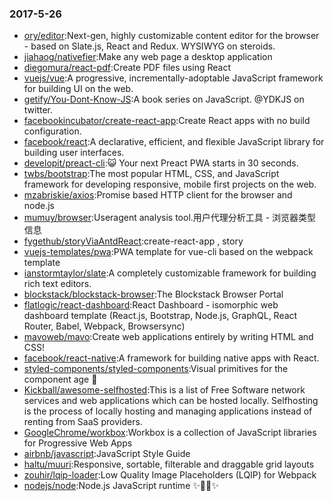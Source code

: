 ### 2017-5-26 
* [ory/editor](https://github.com//ory/editor):Next-gen, highly customizable content editor for the browser - based on Slate.js, React and Redux. WYSIWYG on steroids. 
* [jiahaog/nativefier](https://github.com//jiahaog/nativefier):Make any web page a desktop application 
* [diegomura/react-pdf](https://github.com//diegomura/react-pdf):Create PDF files using React 
* [vuejs/vue](https://github.com//vuejs/vue):A progressive, incrementally-adoptable JavaScript framework for building UI on the web. 
* [getify/You-Dont-Know-JS](https://github.com//getify/You-Dont-Know-JS):A book series on JavaScript. @YDKJS on twitter. 
* [facebookincubator/create-react-app](https://github.com//facebookincubator/create-react-app):Create React apps with no build configuration. 
* [facebook/react](https://github.com//facebook/react):A declarative, efficient, and flexible JavaScript library for building user interfaces. 
* [developit/preact-cli](https://github.com//developit/preact-cli):😺 Your next Preact PWA starts in 30 seconds. 
* [twbs/bootstrap](https://github.com//twbs/bootstrap):The most popular HTML, CSS, and JavaScript framework for developing responsive, mobile first projects on the web. 
* [mzabriskie/axios](https://github.com//mzabriskie/axios):Promise based HTTP client for the browser and node.js 
* [mumuy/browser](https://github.com//mumuy/browser):Useragent analysis tool.用户代理分析工具 - 浏览器类型信息 
* [fygethub/storyViaAntdReact](https://github.com//fygethub/storyViaAntdReact):create-react-app , story 
* [vuejs-templates/pwa](https://github.com//vuejs-templates/pwa):PWA template for vue-cli based on the webpack template 
* [ianstormtaylor/slate](https://github.com//ianstormtaylor/slate):A completely customizable framework for building rich text editors. 
* [blockstack/blockstack-browser](https://github.com//blockstack/blockstack-browser):The Blockstack Browser Portal 
* [flatlogic/react-dashboard](https://github.com//flatlogic/react-dashboard):React Dashboard - isomorphic web dashboard template (React.js, Bootstrap, Node.js, GraphQL, React Router, Babel, Webpack, Browsersync) 
* [mavoweb/mavo](https://github.com//mavoweb/mavo):Create web applications entirely by writing HTML and CSS! 
* [facebook/react-native](https://github.com//facebook/react-native):A framework for building native apps with React. 
* [styled-components/styled-components](https://github.com//styled-components/styled-components):Visual primitives for the component age 💅 
* [Kickball/awesome-selfhosted](https://github.com//Kickball/awesome-selfhosted):This is a list of Free Software network services and web applications which can be hosted locally. Selfhosting is the process of locally hosting and managing applications instead of renting from SaaS providers. 
* [GoogleChrome/workbox](https://github.com//GoogleChrome/workbox):Workbox is a collection of JavaScript libraries for Progressive Web Apps 
* [airbnb/javascript](https://github.com//airbnb/javascript):JavaScript Style Guide 
* [haltu/muuri](https://github.com//haltu/muuri):Responsive, sortable, filterable and draggable grid layouts 
* [zouhir/lqip-loader](https://github.com//zouhir/lqip-loader):Low Quality Image Placeholders (LQIP) for Webpack 
* [nodejs/node](https://github.com//nodejs/node):Node.js JavaScript runtime ✨🐢🚀✨ 
